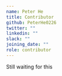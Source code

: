 ```yaml
---
name: Peter He
title: Contributor
github: PeterHe0226
twitter: ""
linkedin: ""
slack: ""
joining_date: ""
role: contributor
---
```


Still waiting for this
